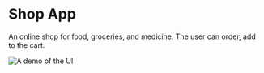 # Shop App

An online shop for food, groceries, and medicine. The user can order, add to the cart.

![A demo of the UI](https://drive.google.com/file/d/1-ZD2al8EGpH_G74CP7QYVP0gopuEK9og/view?usp=sharing)
